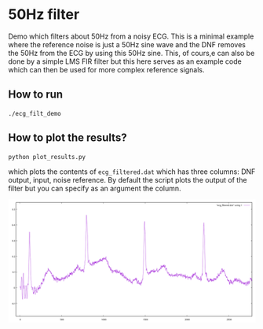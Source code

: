 # 50Hz filter

Demo which filters about 50Hz from a noisy ECG.
This is a minimal example where the reference noise is just
a 50Hz sine wave and the DNF removes the 50Hz from the
ECG by using this 50Hz sine. This, of cours,e can also be
done by a simple LMS FIR filter but this here serves as an example
code which can then be used for more complex reference signals.

## How to run

```
./ecg_filt_demo
```

## How to plot the results?

```
python plot_results.py
```

which plots the contents of `ecg_filtered.dat` which has
three columns: DNF output, input, noise reference. By default
the script plots the output of the filter but you can specify
as an argument the column.

![alt tag](result.png)
